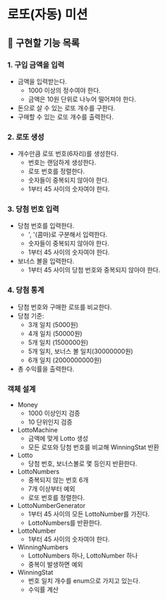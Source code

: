 # 로또(자동) 미션

## :wrench: 구현할 기능 목록

### 1. 구입 금액을 입력
- 금액을 입력받는다.
  - 1000 이상의 정수여야 한다.
  - 금액은 10원 단위로 나누어 떨어져야 한다.
- 돈으로 살 수 있는 로또 개수를 구한다.
- 구매할 수 있는 로또 개수를 출력한다.

### 2. 로또 생성
- 개수만큼 로또 번호(6자리)를 생성한다.
  - 번호는 랜덤하게 생성한다.
  - 로또 번호를 정렬한다.
  - 숫자들이 중복되지 않아야 한다.
  - 1부터 45 사이의 숫자여야 한다.

### 3. 당첨 번호 입력
- 당첨 번호를 입력한다.
  - ', '(콤마)로 구분해서 입력한다.
  - 숫자들이 중복되지 않아야 한다.
  - 1부터 45 사이의 숫자여야 한다.
- 보너스 볼을 입력한다.
  - 1부터 45 사이의 당첨 번호와 중복되지 않아야 한다.

### 4. 당첨 통계
- 당첨 번호와 구매한 로또를 비교한다.
- 당첨 기준:
  - 3개 일치 (5000원)
  - 4개 일치 (50000원)
  - 5개 일치 (1500000원)
  - 5개 일치, 보너스 볼 일치(30000000원)
  - 6개 일치 (2000000000원)
- 총 수익률을 출력한다.

### 객체 설계
- Money
  - 1000 이상인지 검증
  - 10 단위인지 검증
- LottoMachine
  - 금액에 맞게 Lotto 생성
  - 모든 로또와 당첨 번호를 비교해 WinningStat 반환
- Lotto
  - 당첨 번호, 보너스볼로 몇 등인지 반환한다.
- LottoNumbers
  - 중복되지 않는 번호 6개
  - 7개 이상부터 예외
  - 로또 번호를 정렬한다.
- LottoNumberGenerator
  - 1부터 45 사이의 모든 LottoNumber를 가진다.
  - LottoNumbers를 반환한다.
- LottoNumber
  - 1부터 45 사이의 숫자여야 한다.
- WinningNumbers
  - LottoNumbers 하나, LottoNumber 하나
  - 중복이 발생하면 예외
- WinningStat
  - 번호 일치 개수를 enum으로 가지고 있는다.
  - 수익률 계산
    